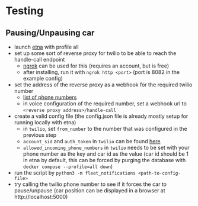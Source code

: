 # Testing

## Pausing/Unpausing car

- launch [etna](https://github.com/bringauto/etna) with profile all
- set up some sort of reverse proxy for twilio to be able to reach the handle-call endpoint
  - [ngrok](https://dashboard.ngrok.com/get-started/setup/linux) can be used for this (requires an account, but is free)
  - after installing, run it with `ngrok http <port>` (port is 8082 in the example config)
- set the address of the reverse proxy as a webhook for the required twilio number
  - [list of phone numbers](https://console.twilio.com/us1/develop/phone-numbers/manage/incoming)
  - in voice configuration of the required number, set a webhook url to `<reverse proxy address>/handle-call`
- create a valid config file (the config.json file is already mostly setup for running locally with etna)
  - in `twilio`, set `from_number` to the number that was configured in the previous step
  - `account_sid` and `auth_token` in `twilio` can be found [here](https://console.twilio.com/us1/account/keys-credentials/api-keys)
  - `allowed_incoming_phone_numbers` in `twilio` needs to be set with your phone number as the key and car id as the value (car id should be 1 in etna by default, this can be forced by purging the database with `docker compose --profile=all down`)
- run the script by `python3 -m fleet_notifications <path-to-config-file>`
- try calling the twilio phone number to see if it forces the car to pause/unpause (car position can be displayed in a browser at http://localhost:5000)
  